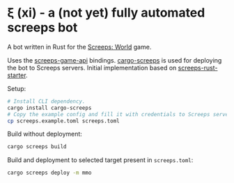 # ξ (xi) - a (not yet) fully automated screeps bot

A bot written in Rust for the [Screeps: World][screeps] game.

Uses the [screeps-game-api] bindings. [cargo-screeps] is used for deploying the bot
to Screeps servers. Initial implementation based on [screeps-rust-starter].

Setup:
```sh
# Install CLI dependency.
cargo install cargo-screeps
# Copy the example config and fill it with credentials to Screeps servers.
cp screeps.example.toml screeps.toml
```

Build without deployment:
```sh
cargo screeps build
```

Build and deployment to selected target present in `screeps.toml`:
```sh
cargo screeps deploy -m mmo
```

[screeps]: https://screeps.com
[cargo-screeps]: https://github.com/rustyscreeps/cargo-screeps
[screeps-game-api]: https://github.com/rustyscreeps/screeps-game-api
[rustyscreeps]: https://github.com/rustyscreeps
[screeps-rust-starter]: https://github.com/rustyscreeps/screeps-starter-rust